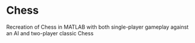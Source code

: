 # Chess
Recreation of Chess in MATLAB with both single-player gameplay against an AI and two-player classic Chess
